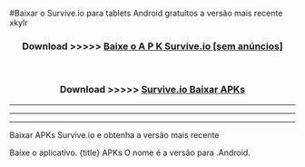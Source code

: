 #Baixar o Survive.io   para tablets Android gratuitos a versão mais recente xkylr


<div align="center">
<h3>Download >>>>> <a href="https://pt-web.web.app/?pt= Survive.io ">Baixe o A P K Survive.io  [sem anúncios]</a></h3><br>

<h3>Download >>>>> <a href="https://pt-web.web.app/?pt= Survive.io ">Survive.io  Baixar APKs</a></h3>
</div>

----------------------------------------------------------

----------------------------------------------------------

----------------------------------------------------------

Baixar APKs Survive.io  e obtenha a versão mais recente

Baixe o aplicativo. {title} APKs O nome é a versão para .Android.


